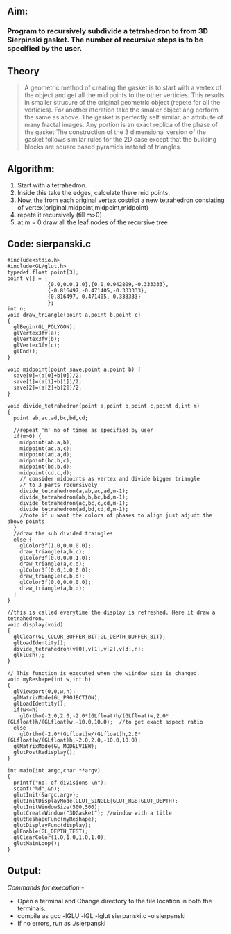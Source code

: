 ## Aim: 
### Program to recursively subdivide a tetrahedron to from 3D Sierpinski gasket. The number of recursive steps is to be specified by the user.

## Theory
> A geometric method of creating the gasket is to start with a vertex of the object and get all the mid points to the other verticies. This results in smaller strucure of the original geometric object (repete for all the verticies). For another itteration take the smaller object ang perform the same as above. The gasket is perfectly self similar, an attribute of many fractal images. Any portion is an exact replica of the phase of the gasket
> The construction of the 3 dimensional version of the gasket follows similar rules for the 2D case except that the building blocks are square based pyramids instead of triangles.

## Algorithm: 
1. Start with a tetrahedron.
2. Inside this take the edges, calculate there mid points.
3. Now, the from each original vertex costrict a new tetrahedron consiating of vertex(original,midpoint,midpoint,midpoint)
4. repete it recursively (till m>0)
6. at m = 0 draw all the leaf nodes of the recursive tree

## Code: sierpanski.c
    #include<stdio.h>
    #include<GL/glut.h>
    typedef float point[3];
    point v[] = {
                 {0.0,0.0,1.0},{0.0,0.942809,-0.333333},
                 {-0.816497,-0.471405,-0.333333},
                 {0.816497,-0.471405,-0.333333}
                 };
    int n;
    void draw_triangle(point a,point b,point c)
    {
      glBegin(GL_POLYGON);
      glVertex3fv(a);
      glVertex3fv(b);
      glVertex3fv(c);
      glEnd();
    }
    
    void midpoint(point save,point a,point b) {
      save[0]=(a[0]+b[0])/2;
      save[1]=(a[1]+b[1])/2;
      save[2]=(a[2]+b[2])/2;
    }
    
    void divide_tetrahedron(point a,point b,point c,point d,int m)
    {
      point ab,ac,ad,bc,bd,cd;
      
      //repeat 'm' no of times as specified by user
      if(m>0) {
        midpoint(ab,a,b);
        midpoint(ac,a,c);
        midpoint(ad,a,d);
        midpoint(bc,b,c);
        midpoint(bd,b,d);
        midpoint(cd,c,d);        
        // consider midpoints as vertex and divide bigger triangle 
        // to 3 parts recursively
        divide_tetrahedron(a,ab,ac,ad,m-1);	
        divide_tetrahedron(ab,b,bc,bd,m-1);
        divide_tetrahedron(ac,bc,c,cd,m-1);
        divide_tetrahedron(ad,bd,cd,d,m-1);
        //note if u want the colors of phases to align just adjudt the above points
      }
      //draw the sub divided traingles
      else {
        glColor3f(1.0,0.0,0.0);
        draw_triangle(a,b,c);
        glColor3f(0.0,0.0,1.0);
        draw_triangle(a,c,d);
        glColor3f(0.0,1.0,0.0);
        draw_triangle(c,b,d);
        glColor3f(0.0,0.0,0.0);
        draw_triangle(a,b,d);
      }
    }
    
    //this is called everytime the display is refreshed. Here it draw a tetrahedron.
    void display(void)
    {
      glClear(GL_COLOR_BUFFER_BIT|GL_DEPTH_BUFFER_BIT);
      glLoadIdentity();
      divide_tetrahedron(v[0],v[1],v[2],v[3],n);
      glFlush();
    }
    
    // This function is executed when the wiindow size is changed. 
    void myReshape(int w,int h)
    {
      glViewport(0,0,w,h);
      glMatrixMode(GL_PROJECTION);
      glLoadIdentity();
      if(w<=h)
        glOrtho(-2.0,2.0,-2.0*(GLfloat)h/(GLfloat)w,2.0*(GLfloat)h/(GLfloat)w,-10.0,10.0);	//to get exact aspect ratio
      else
        glOrtho(-2.0*(GLfloat)w/(GLfloat)h,2.0*(GLfloat)w/(GLfloat)h,-2.0,2.0,-10.0,10.0);
      glMatrixMode(GL_MODELVIEW);
      glutPostRedisplay();
    }
    
    int main(int argc,char **argv)
    {
      printf("no. of divisions \n");
      scanf("%d",&n);
      glutInit(&argc,argv);
      glutInitDisplayMode(GLUT_SINGLE|GLUT_RGB|GLUT_DEPTH);
      glutInitWindowSize(500,500);
      glutCreateWindow("3DGasket");	//window with a title
      glutReshapeFunc(myReshape);	
      glutDisplayFunc(display);
      glEnable(GL_DEPTH_TEST);
      glClearColor(1.0,1.0,1.0,1.0);
      glutMainLoop();
    }


## Output:
*Commands for execution:-*

* Open a terminal and Change directory to the file location in both the terminals.
* compile as gcc -lGLU -lGL -lglut sierpanski.c -o sierpanski
* If no errors, run as ./sierpanski


